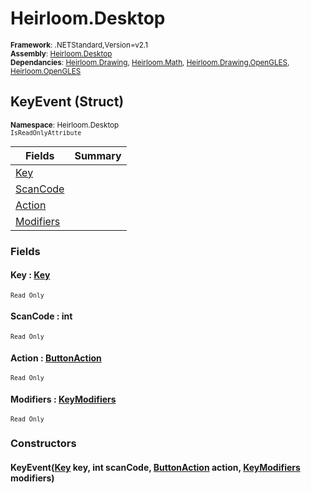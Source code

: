 # Heirloom.Desktop

<small>**Framework**: .NETStandard,Version=v2.1</small>  
<small>**Assembly**: [Heirloom.Desktop](../Heirloom.Desktop/Heirloom.Desktop.md)</small>  
<small>**Dependancies**: [Heirloom.Drawing](../Heirloom.Drawing/Heirloom.Drawing.md), [Heirloom.Math](../Heirloom.Math/Heirloom.Math.md), [Heirloom.Drawing.OpenGLES](../Heirloom.Drawing.OpenGLES/Heirloom.Drawing.OpenGLES.md), [Heirloom.OpenGLES](../Heirloom.OpenGLES/Heirloom.OpenGLES.md)</small>  

## KeyEvent (Struct)
<small>**Namespace**: Heirloom.Desktop</small>  
<small>`IsReadOnlyAttribute`</small>

| Fields                    | Summary |
|---------------------------|---------|
| [Key](#KEY5F786897)       |         |
| [ScanCode](#SCA8BC750DA)  |         |
| [Action](#ACT811A5B04)    |         |
| [Modifiers](#MODBFF75FD4) |         |

### Fields

#### <a name="KEY5F786897"></a>Key : [Key](Heirloom.Desktop.Key.md)
<small>`Read Only`</small>

#### <a name="SCA8BC750DA"></a>ScanCode : int
<small>`Read Only`</small>

#### <a name="ACT811A5B04"></a>Action : [ButtonAction](Heirloom.Desktop.ButtonAction.md)
<small>`Read Only`</small>

#### <a name="MODBFF75FD4"></a>Modifiers : [KeyModifiers](Heirloom.Desktop.KeyModifiers.md)
<small>`Read Only`</small>

### Constructors

#### KeyEvent([Key](Heirloom.Desktop.Key.md) key, int scanCode, [ButtonAction](Heirloom.Desktop.ButtonAction.md) action, [KeyModifiers](Heirloom.Desktop.KeyModifiers.md) modifiers)

